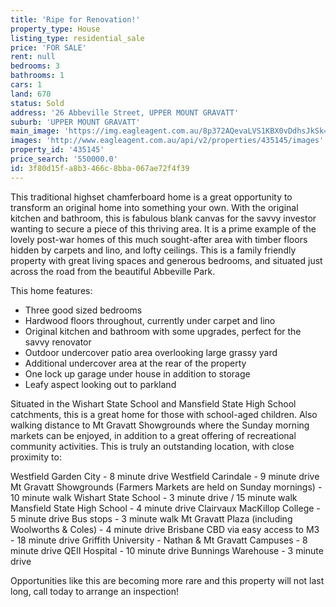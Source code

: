 ```yaml
---
title: 'Ripe for Renovation!'
property_type: House
listing_type: residential_sale
price: 'FOR SALE'
rent: null
bedrooms: 3
bathrooms: 1
cars: 1
land: 670
status: Sold
address: '26 Abbeville Street, UPPER MOUNT GRAVATT'
suburb: 'UPPER MOUNT GRAVATT'
main_image: 'https://img.eagleagent.com.au/8p372AQevaLVS1KBX0vDdhsJkSk=/1280x854/smart/https://s3-us-west-2.amazonaws.com/eagleagent-orig/images/6820946/124508882-image-M.jpg'
images: 'http://www.eagleagent.com.au/api/v2/properties/435145/images'
property_id: '435145'
price_search: '550000.0'
id: 3f80d15f-a8b3-466c-8bba-067ae72f4f39
---
```

This traditional highset chamferboard home is a great opportunity to transform an original home into something your own. With the original kitchen and bathroom, this is fabulous blank canvas for the savvy investor wanting to secure a piece of this thriving area. It is a prime example of the lovely post-war homes of this much sought-after area with timber floors hidden by carpets and lino, and lofty ceilings. This is a family friendly property with great living spaces and generous bedrooms, and situated just across the road from the beautiful Abbeville Park.

This home features:

*  Three good sized bedrooms
*  Hardwood floors throughout, currently under carpet and lino
*  Original kitchen and bathroom with some upgrades, perfect for the savvy renovator
*  Outdoor undercover patio area overlooking large grassy yard
*  Additional undercover area at the rear of the property
*  One lock up garage under house in addition to storage
*  Leafy aspect looking out to parkland

Situated in the Wishart State School and Mansfield State High School catchments, this is a great home for those with school-aged children. Also walking distance to Mt Gravatt Showgrounds where the Sunday morning markets can be enjoyed, in addition to a great offering of recreational community activities. This is truly an outstanding location, with close proximity to:

Westfield Garden City - 8 minute drive
Westfield Carindale - 9 minute drive
Mt Gravatt Showgrounds (Farmers Markets are held on Sunday mornings) - 10 minute walk
Wishart State School - 3 minute drive / 15 minute walk
Mansfield State High School - 4 minute drive
Clairvaux MacKillop College - 5 minute drive
Bus stops - 3 minute walk
Mt Gravatt Plaza (including Woolworths & Coles) - 4 minute drive
Brisbane CBD via easy access to M3 - 18 minute drive
Griffith University - Nathan & Mt Gravatt Campuses - 8 minute drive
QEII Hospital - 10 minute drive
Bunnings Warehouse - 3 minute drive

Opportunities like this are becoming more rare and this property will not last long, call today to arrange an inspection!